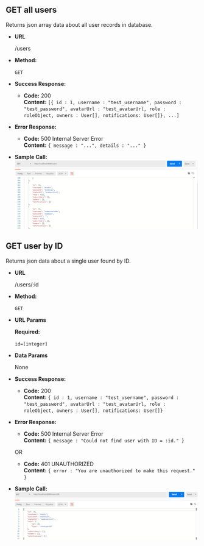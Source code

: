 **GET all users**
----
  Returns json array data about all user records in database.

* **URL**

  /users

* **Method:**

  `GET`
  
* **Success Response:**

  * **Code:** 200 <br />
    **Content:** `[{ id : 1, username : "test_username", password : "test_password", avatarUrl : "test_avatarUrl, role : roleObject, owners : User[], notifications: User[]}, ...]`
 
* **Error Response:**
  
  * **Code:** 500 Internal Server Error <br />
    **Content:** `{ message : "...", details : "..." }`

* **Sample Call:**
![image info](./UsersPostman/GetUsersSuccess.png)

**GET user by ID**
----
  Returns json data about a single user found by ID.

* **URL**

  /users/:id

* **Method:**

  `GET`
  
*  **URL Params**

   **Required:**
 
   `id=[integer]`

* **Data Params**

  None

* **Success Response:**

  * **Code:** 200 <br />
    **Content:** `{ id : 1, username : "test_username", password : "test_password", avatarUrl : "test_avatarUrl, role : roleObject, owners : User[], notifications: User[]}`
 
* **Error Response:**

  * **Code:** 500 Internal Server Error <br />
    **Content:** `{ message : "Could not find user with ID = :id." }`

  OR

  * **Code:** 401 UNAUTHORIZED <br />
    **Content:** `{ error : "You are unauthorized to make this request." }`
    
* **Sample Call:**
![image info](./UsersPostman/GetUserByUserIdObjectJson.png)
